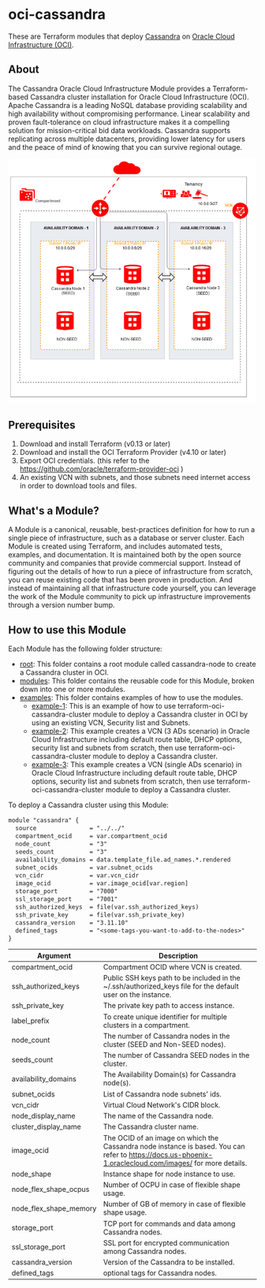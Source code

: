 # oci-cassandra
These are Terraform modules that deploy [Cassandra](http://cassandra.apache.org/) on [Oracle Cloud Infrastructure (OCI)](https://cloud.oracle.com/en_US/cloud-infrastructure).

## About
The Cassandra Oracle Cloud Infrastructure Module provides a Terraform-based Cassandra cluster installation for Oracle Cloud Infrastructure (OCI). Apache Cassandra is a leading NoSQL database providing scalability and high availability without compromising performance. Linear scalability and proven fault-tolerance on cloud infrastructure makes it a compelling solution for mission-critical bid data workloads. Cassandra supports replicating across multiple datacenters, providing lower latency for users and the peace of mind of knowing that you can survive regional outage.

![Cassandra cluster architecture](images/architecture.png)

## Prerequisites
1. Download and install Terraform (v0.13 or later)
2. Download and install the OCI Terraform Provider (v4.10 or later)
3. Export OCI credentials. (this refer to the https://github.com/oracle/terraform-provider-oci )
4. An existing VCN with subnets, and those subnets need internet access in order to download tools and files.

## What's a Module?
A Module is a canonical, reusable, best-practices definition for how to run a single piece of infrastructure, such as a database or server cluster. Each Module is created using Terraform, and includes automated tests, examples, and documentation. It is maintained both by the open source community and companies that provide commercial support.
Instead of figuring out the details of how to run a piece of infrastructure from scratch, you can reuse existing code that has been proven in production. And instead of maintaining all that infrastructure code yourself, you can leverage the work of the Module community to pick up infrastructure improvements through a version number bump.

## How to use this Module
Each Module has the following folder structure:
* [root](): This folder contains a root module called cassandra-node to create a Cassandra cluster in OCI.
* [modules](): This folder contains the reusable code for this Module, broken down into one or more modules.
* [examples](): This folder contains examples of how to use the modules.
  - [example-1](examples/example-1): This is an example of how to use terraform-oci-cassandra-cluster module to deploy a Cassandra cluster in OCI by using an existing VCN, Security list and Subnets.
  - [example-2](examples/example-2): This example creates a VCN (3 ADs scenario) in Oracle Cloud Infrastructure including default route table, DHCP options, security list and subnets from scratch, then use terraform-oci-cassandra-cluster module to deploy a Cassandra cluster.
  - [example-3](examples/example-3): This example creates a VCN (single ADs scenario) in Oracle Cloud Infrastructure including default route table, DHCP options, security list and subnets from scratch, then use terraform-oci-cassandra-cluster module to deploy a Cassandra cluster.

To deploy a Cassandra cluster using this Module:

```hcl
module "cassandra" {
  source               = "../../"
  compartment_ocid     = var.compartment_ocid
  node_count           = "3"
  seeds_count          = "3"
  availability_domains = data.template_file.ad_names.*.rendered
  subnet_ocids         = var.subnet_ocids
  vcn_cidr             = var.vcn_cidr
  image_ocid           = var.image_ocid[var.region]
  storage_port         = "7000"
  ssl_storage_port     = "7001"
  ssh_authorized_keys  = file(var.ssh_authorized_keys)
  ssh_private_key      = file(var.ssh_private_key)
  cassandra_version    = "3.11.10"
  defined_tags         = "<some-tags-you-want-to-add-to-the-nodes>"
}

```

Argument | Description
--- | ---
compartment_ocid | Compartment OCID where VCN is created.
ssh_authorized_keys | Public SSH keys path to be included in the ~/.ssh/authorized_keys file for the default user on the instance.
ssh_private_key | The private key path to access instance.
label_prefix | To create unique identifier for multiple clusters in a compartment.
node_count | The number of Cassandra nodes in the cluster (SEED and Non-SEED nodes).
seeds_count  | The number of Cassandra SEED nodes in the cluster.
availability_domains | The Availability Domain(s) for Cassandra node(s).
subnet_ocids | List of Cassandra node subnets' ids.
vcn_cidr | Virtual Cloud Network's CIDR block.
node_display_name | The name of the Cassandra node.
cluster_display_name | The Cassandra cluster name.
image_ocid | The OCID of an image on which the Cassandra node instance is based. You can refer to https://docs.us-phoenix-1.oraclecloud.com/images/ for more details.
node_shape | Instance shape for node instance to use.
node_flex_shape_ocpus | Number of OCPU in case of flexible shape usage.
node_flex_shape_memory | Number of GB of memory in case of flexible shape usage.
storage_port | TCP port for commands and data among Cassandra nodes.
ssl_storage_port | SSL port for encrypted communication among Cassandra nodes.
cassandra_version | Version of the Cassandra to be installed.
defined_tags | optional tags for Cassandra nodes.
